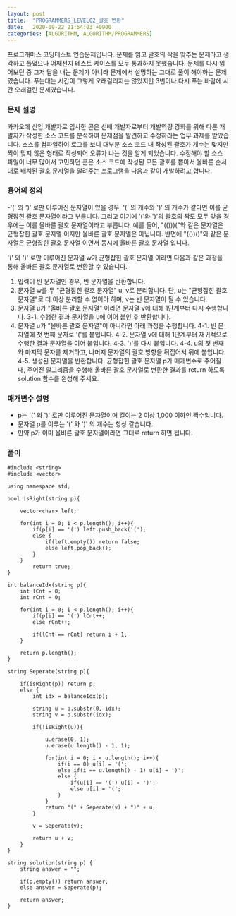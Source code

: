 ```yaml
---
layout: post
title:  "PROGRAMMERS_LEVEL02_괄호 변환"
date:   2020-09-22 21:54:03 +0900
categories: [ALGORITHM, ALGORITHM/PROGRAMMERS]
---
```


프로그래머스 코딩테스트 연습문제입니다. 문제를 읽고 괄호의 짝을 맞추는 문제라고 생각하고 풀었으나 어째선지 테스트 케이스를 모두 통과하지 못했습니다. 문제를 다시 읽어보던 중 그저 답을 내는 문제가 아니라 문제에서 설명하는 그대로 풀이 해야하는 문제였습니다. 푸는대는 시간이 그렇게 오래걸리지는 않았지만 3번이나 다시 푸는 바람에 시간 오래걸린 문제였습니다.

### 문제 설명
카카오에 신입 개발자로 입사한 콘은 선배 개발자로부터 개발역량 강화를 위해 다른 개발자가 작성한 소스 코드를 분석하여 문제점을 발견하고 수정하라는 업무 과제를 받았습니다. 소스를 컴파일하여 로그를 보니 대부분 소스 코드 내 작성된 괄호가 개수는 맞지만 짝이 맞지 않은 형태로 작성되어 오류가 나는 것을 알게 되었습니다.
수정해야 할 소스 파일이 너무 많아서 고민하던 콘은 소스 코드에 작성된 모든 괄호를 뽑아서 올바른 순서대로 배치된 괄호 문자열을 알려주는 프로그램을 다음과 같이 개발하려고 합니다.

### 용어의 정의
-'(' 와 ')' 로만 이루어진 문자열이 있을 경우, '(' 의 개수와 ')' 의 개수가 같다면 이를 균형잡힌 괄호 문자열이라고 부릅니다.
그리고 여기에 '('와 ')'의 괄호의 짝도 모두 맞을 경우에는 이를 올바른 괄호 문자열이라고 부릅니다.
예를 들어, "(()))("와 같은 문자열은 균형잡힌 괄호 문자열 이지만 올바른 괄호 문자열은 아닙니다.
반면에 "(())()"와 같은 문자열은 균형잡힌 괄호 문자열 이면서 동시에 올바른 괄호 문자열 입니다.

'(' 와 ')' 로만 이루어진 문자열 w가 균형잡힌 괄호 문자열 이라면 다음과 같은 과정을 통해 올바른 괄호 문자열로 변환할 수 있습니다.

1. 입력이 빈 문자열인 경우, 빈 문자열을 반환합니다.
2. 문자열 w를 두 "균형잡힌 괄호 문자열" u, v로 분리합니다. 단, u는 "균형잡힌 괄호 문자열"로 더 이상 분리할 수 없어야 하며, v는 빈 문자열이 될 수 있습니다.
3. 문자열 u가 "올바른 괄호 문자열" 이라면 문자열 v에 대해 1단계부터 다시 수행합니다.
  3-1. 수행한 결과 문자열을 u에 이어 붙인 후 반환합니다.
4. 문자열 u가 "올바른 괄호 문자열"이 아니라면 아래 과정을 수행합니다.
  4-1. 빈 문자열에 첫 번째 문자로 '('를 붙입니다.
  4-2. 문자열 v에 대해 1단계부터 재귀적으로 수행한 결과 문자열을 이어 붙입니다.
  4-3. ')'를 다시 붙입니다.
  4-4. u의 첫 번째와 마지막 문자를 제거하고, 나머지 문자열의 괄호 방향을 뒤집어서 뒤에 붙입니다.
  4-5. 생성된 문자열을 반환합니다.
균형잡힌 괄호 문자열 p가 매개변수로 주어질 때, 주어진 알고리즘을 수행해 올바른 괄호 문자열로 변환한 결과를 return 하도록 solution 함수를 완성해 주세요.

### 매개변수 설명
- p는 '(' 와 ')' 로만 이루어진 문자열이며 길이는 2 이상 1,000 이하인 짝수입니다.
- 문자열 p를 이루는 '(' 와 ')' 의 개수는 항상 같습니다.
- 만약 p가 이미 올바른 괄호 문자열이라면 그대로 return 하면 됩니다.

### 풀이
```
#include <string>
#include <vector>

using namespace std;

bool isRight(string p){

    vector<char> left;

    for(int i = 0; i < p.length(); i++){      
        if(p[i] == '(') left.push_back('(');
        else {
            if(left.empty()) return false;
            else left.pop_back();
        }
    }        
        return true;
}

int balanceIdx(string p){
    int lCnt = 0;
    int rCnt = 0;

    for(int i = 0; i < p.length(); i++){
        if(p[i] == '(') lCnt++;
        else rCnt++;

        if(lCnt == rCnt) return i + 1;
    }

    return p.length();
}

string Seperate(string p){

    if(isRight(p)) return p;
    else {
        int idx = balanceIdx(p);

        string u = p.substr(0, idx);
        string v = p.substr(idx);

        if(!isRight(u)){

            u.erase(0, 1);
            u.erase(u.length() - 1, 1);

            for(int i = 0; i < u.length(); i++){
                if(i == 0) u[i] = '(';
                else if(i == u.length() - 1) u[i] = ')';
                else {
                    if(u[i] == '(') u[i] = ')';
                    else u[i] = '(';
                }
            }         
            return "(" + Seperate(v) + ")" + u;
        }

        v = Seperate(v);

        return u + v;
    }
}

string solution(string p) {
    string answer = "";

    if(p.empty()) return answer;
    else answer = Seperate(p);

    return answer;
}
```
